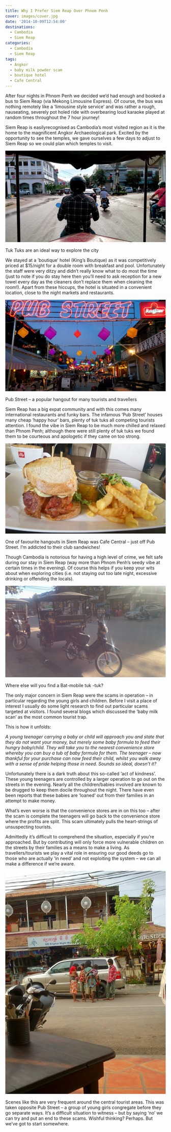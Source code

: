 ```yaml
---
title: Why I Prefer Siem Reap Over Phnom Penh
cover: images/cover.jpg
date: '2014-10-09T12:54:00'
destinations:
  - Cambodia
  - Siem Reap
categories:
  - Cambodia
  - Siem Reap
tags:
  - Angkor
  - baby milk powder scam
  - boutique hotel
  - Cafe Central
---
```

After four nights in Phnom Penh we decided we’d had enough and booked a bus to Siem Reap (via Mekong Limousine Express). Of course, the bus was nothing remotely like a ‘limousine style service’ and was rather a rough, nauseating, severely pot holed ride with overbearing loud karaoke played at random times throughout the 7 hour journey!

Siem Reap is easilyrecognised as Cambodia’s most visited region as it is the home to the magnificent Angkor Archaeological park. Excited by the opportunity to see the temples, we gave ourselves a few days to adjust to Siem Reap so we could plan which temples to visit.

![](images/IMG_20141019_075323.jpg)

Tuk Tuks are an ideal way to explore the city

We stayed at a ’boutique’ hotel (King’s Boutique) as it was competitively priced at $15/night for a double room with breakfast and pool. Unfortunately the staff were very ditzy and didn’t really know what to do most the time (just to note if you do stay here then you’ll need to ask reception for a new towel every day as the cleaners don’t replace them when cleaning the room!). Apart from these hiccups, the hotel is situated in a convenient location, close to the night markets and restaurants.

![](images/IMG_20141017_175424.jpg)

Pub Street – a popular hangout for many tourists and travellers

Siem Reap has a big expat community and with this comes many international restaurants and funky bars. The infamous ‘Pub Street’ houses many cheap ‘happy hour’ bars, plenty of tuk tuks all competing tourists attention. I found the vibe in Siem Reap to be much more chilled and relaxed than Phnom Penh; although there were still plenty of tuk tuks we found them to be courteous and apologetic if they came on too strong.

![](images/DSC_0198.jpg)

One of favourite hangouts in Siem Reap was Cafe Central – just off Pub Street. I’m addicted to their club sandwiches!

Though Cambodia is notorious for having a high level of crime, we felt safe during our stay in Siem Reap (way more than Phnom Penh’s seedy vibe at certain times in the evening). Of course this helps if you keep your wits about when exploring cities (i.e. not staying out too late night, excessive drinking or offending the locals).

![](images/IMG_20141020_160432.jpg)

Where else will you find a Bat-mobile tuk -tuk?

The only major concern in Siem Reap were the scams in operation – in particular regarding the young girls and children. Before I visit a place of interest I usually do some light research to find out particular scams targeted at visitors. I found several blogs which discussed the ‘baby milk scan’ as the most common tourist trap.

This is how it unfolds:

_A young teenager carrying a baby or child will approach you and state that they do not want your money, but merely some baby formula to feed their hungry baby/child. They will take you to the nearest convenience store whereby you can buy a tub of baby formula for them. The teenager – now thankful for your purchase can now feed their child, whilst you walk away with a sense of pride helping those in need. Sounds so ideal, doesn’t it?_

Unfortunately there is a dark truth about this so-called ‘act of kindness’. These young teenagers are controlled by a larger operation to go out on the streets in the evening. Nearly all the children/babies involved are known to be drugged to keep them docile throughout the night. There have even been reports that these babies are ‘loaned’ out from their families in an attempt to make money.

What’s even worse is that the convenience stores are in on this too – after the scam is complete the teenagers will go back to the convenience store where the profits are split. This scam ultimately pulls the heart-strings of unsuspecting tourists.

Admittedly it’s difficult to comprehend the situation, especially if you’re approached. But by contributing will only force more vulnerable children on the streets by their families as a means to make a living. As travellers/tourists we play a vital role in ensuring our good deeds go to those who are actually ‘in need’ and not exploiting the system – we can all make a difference if we’re aware.

![](images/DSC_0160-e1436331031531.jpg)

Scenes like this are very frequent around the central tourist areas. This was taken opposite Pub Street – a group of young girls congregate before they go separate ways. It’s a difficult situation to witness – but by saying ‘no’ we can try and put an end to these scams. Wishful thinking? Perhaps. But we’ve got to start somewhere.
